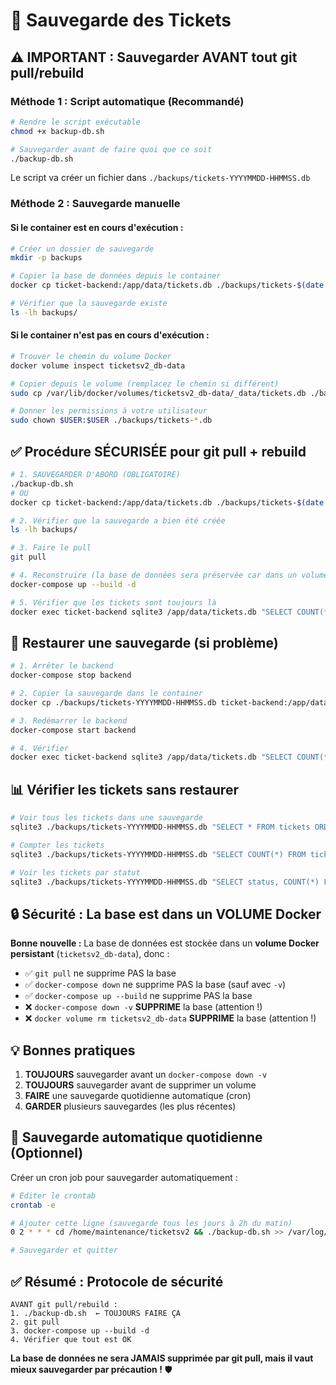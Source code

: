 # 💾 Sauvegarde des Tickets

## ⚠️ IMPORTANT : Sauvegarder AVANT tout git pull/rebuild

### Méthode 1 : Script automatique (Recommandé)

```bash
# Rendre le script exécutable
chmod +x backup-db.sh

# Sauvegarder avant de faire quoi que ce soit
./backup-db.sh
```

Le script va créer un fichier dans `./backups/tickets-YYYYMMDD-HHMMSS.db`

### Méthode 2 : Sauvegarde manuelle

#### Si le container est en cours d'exécution :

```bash
# Créer un dossier de sauvegarde
mkdir -p backups

# Copier la base de données depuis le container
docker cp ticket-backend:/app/data/tickets.db ./backups/tickets-$(date +%Y%m%d-%H%M%S).db

# Vérifier que la sauvegarde existe
ls -lh backups/
```

#### Si le container n'est pas en cours d'exécution :

```bash
# Trouver le chemin du volume Docker
docker volume inspect ticketsv2_db-data

# Copier depuis le volume (remplacez le chemin si différent)
sudo cp /var/lib/docker/volumes/ticketsv2_db-data/_data/tickets.db ./backups/tickets-$(date +%Y%m%d-%H%M%S).db

# Donner les permissions à votre utilisateur
sudo chown $USER:$USER ./backups/tickets-*.db
```

## ✅ Procédure SÉCURISÉE pour git pull + rebuild

```bash
# 1. SAUVEGARDER D'ABORD (OBLIGATOIRE)
./backup-db.sh
# OU
docker cp ticket-backend:/app/data/tickets.db ./backups/tickets-$(date +%Y%m%d-%H%M%S).db

# 2. Vérifier que la sauvegarde a bien été créée
ls -lh backups/

# 3. Faire le pull
git pull

# 4. Reconstruire (la base de données sera préservée car dans un volume)
docker-compose up --build -d

# 5. Vérifier que les tickets sont toujours là
docker exec ticket-backend sqlite3 /app/data/tickets.db "SELECT COUNT(*) FROM tickets;"
```

## 🔄 Restaurer une sauvegarde (si problème)

```bash
# 1. Arrêter le backend
docker-compose stop backend

# 2. Copier la sauvegarde dans le container
docker cp ./backups/tickets-YYYYMMDD-HHMMSS.db ticket-backend:/app/data/tickets.db

# 3. Redémarrer le backend
docker-compose start backend

# 4. Vérifier
docker exec ticket-backend sqlite3 /app/data/tickets.db "SELECT COUNT(*) FROM tickets;"
```

## 📊 Vérifier les tickets sans restaurer

```bash
# Voir tous les tickets dans une sauvegarde
sqlite3 ./backups/tickets-YYYYMMDD-HHMMSS.db "SELECT * FROM tickets ORDER BY id DESC;"

# Compter les tickets
sqlite3 ./backups/tickets-YYYYMMDD-HHMMSS.db "SELECT COUNT(*) FROM tickets;"

# Voir les tickets par statut
sqlite3 ./backups/tickets-YYYYMMDD-HHMMSS.db "SELECT status, COUNT(*) FROM tickets GROUP BY status;"
```

## 🔒 Sécurité : La base est dans un VOLUME Docker

**Bonne nouvelle :** La base de données est stockée dans un **volume Docker persistant** (`ticketsv2_db-data`), donc :

- ✅ `git pull` ne supprime PAS la base
- ✅ `docker-compose down` ne supprime PAS la base (sauf avec `-v`)
- ✅ `docker-compose up --build` ne supprime PAS la base
- ❌ `docker-compose down -v` **SUPPRIME** la base (attention !)
- ❌ `docker volume rm ticketsv2_db-data` **SUPPRIME** la base (attention !)

## 💡 Bonnes pratiques

1. **TOUJOURS** sauvegarder avant un `docker-compose down -v`
2. **TOUJOURS** sauvegarder avant de supprimer un volume
3. **FAIRE** une sauvegarde quotidienne automatique (cron)
4. **GARDER** plusieurs sauvegardes (les plus récentes)

## 📅 Sauvegarde automatique quotidienne (Optionnel)

Créer un cron job pour sauvegarder automatiquement :

```bash
# Éditer le crontab
crontab -e

# Ajouter cette ligne (sauvegarde tous les jours à 2h du matin)
0 2 * * * cd /home/maintenance/ticketsv2 && ./backup-db.sh >> /var/log/tickets-backup.log 2>&1

# Sauvegarder et quitter
```

## ✅ Résumé : Protocole de sécurité

```
AVANT git pull/rebuild :
1. ./backup-db.sh  ← TOUJOURS FAIRE ÇA
2. git pull
3. docker-compose up --build -d
4. Vérifier que tout est OK
```

**La base de données ne sera JAMAIS supprimée par git pull, mais il vaut mieux sauvegarder par précaution !** 🛡️

